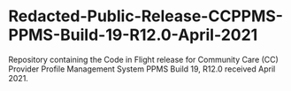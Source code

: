 # Redacted-Public-Release-CCPPMS-PPMS-Build-19-R12.0-April-2021
Repository containing the Code in Flight release for Community Care (CC) Provider Profile Management System PPMS Build 19, R12.0 received April 2021.
